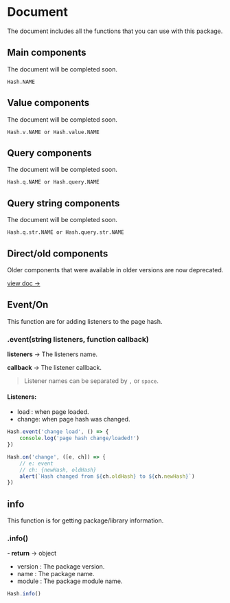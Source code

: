 # Document
The document includes all the functions that you can use with this package.

## Main components
The document will be completed soon.
```
Hash.NAME
```

## Value components
The document will be completed soon.
```
Hash.v.NAME or Hash.value.NAME
```

## Query components
The document will be completed soon.
```
Hash.q.NAME or Hash.query.NAME
```

## Query string components
The document will be completed soon.
```
Hash.q.str.NAME or Hash.query.str.NAME
```

## Direct/old components
Older components that were available in older versions are now deprecated.

[view doc ->](doc/DIRECT.md)


## Event/On
This function are for adding listeners to the page hash.
### .event(string listeners, function callback)
**listeners** -> The listeners name.

**callback** -> The listener callback.

> Listener names can be separated by `,` or `space`.
#### Listeners:
- load : when page loaded.
- change: when page hash was changed.
```javascript
Hash.event('change load', () => {
    console.log('page hash change/loaded!')
})

Hash.on('change', ([e, ch]) => {
    // e: event
    // ch: {newHash, oldHash}
    alert(`Hash changed from ${ch.oldHash} to ${ch.newHash}`)
})
```

## info
This function is for getting package/library information.

### .info()
**- return** -> object
- version : The package version.
- name : The package name.
- module : The package module name.
```javascript
Hash.info()
```
